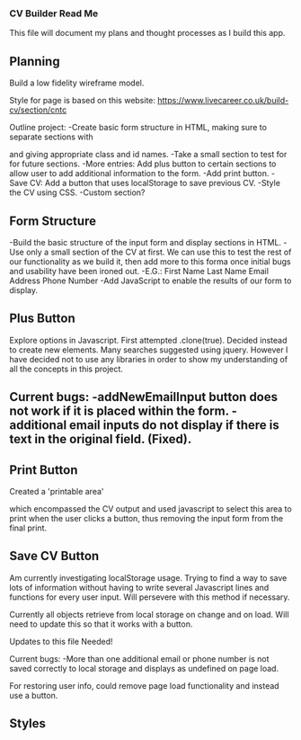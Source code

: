 ### CV Builder Read Me

This file will document my plans and thought processes as I build this app.

## Planning

Build a low fidelity wireframe model.

Style for page is based on this website: https://www.livecareer.co.uk/build-cv/section/cntc

Outline project:
-Create basic form structure in HTML, making sure to separate sections with <div> and giving appropriate class and id names.
-Take a small section to test for for future sections.
-More entries: Add plus button to certain sections to allow user to add additional information to the form.
-Add print button.
-Save CV: Add a button that uses localStorage to save previous CV.
-Style the CV using CSS.
-Custom section?

## Form Structure

-Build the basic structure of the input form and display sections in HTML.
-Use only a small section of the CV at first. We can use this to test the rest of our functionality as we build it, then add more to this forma once initial bugs and usability have been ironed out.
-E.G.:
First Name
Last Name
Email Address
Phone Number
-Add JavaScript to enable the results of our form to display.


## Plus Button

Explore options in Javascript.
First attempted .clone(true).
Decided instead to create new elements.
Many searches suggested using jquery. However I have decided not to use any libraries in order to show my understanding of all the concepts in this project.

Current bugs:
-addNewEmailInput button does not work if it is placed within the form.
-additional email inputs do not display if there is text in the original field. (Fixed).
-

## Print Button

Created a 'printable area' <div> which encompassed the CV output and used javascript to select this area to print when the user clicks a button, thus removing the input form from the final print.

## Save CV Button

Am currently investigating localStorage usage. Trying to find a way to save lots of information without having to write several Javascript lines and functions for every user input. Will persevere with this method if necessary.

Currently all objects retrieve from local storage on change and on load. Will need to update this so that it works with a button.

Updates to this file Needed!

Current bugs:
-More than one additional email or phone number is not saved correctly to local storage and displays as undefined on page load.

For restoring user info, could remove page load functionality and instead use a button. 

## Styles

